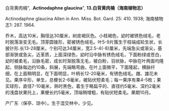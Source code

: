 白背黄肉楠",
.**Actinodaphne glaucina**",
**13.白背黄肉楠（海南植物志）**

Actinodaphne glaucina Allen in Ann. Miss. Bot. Gard. 25: 410. 1938; 海南植物志1: 287. 1964.

乔木，高达10米，胸径达30厘米，树皮褐灰色。小枝褐色，幼时被锈色绒毛，老时脱落渐变无毛。顶芽圆锥形，密被锈色绒毛。叶5-9片簇生于枝端成轮生状，长披针形.长13-28厘米，个别可达34厘米，宽2.5-4(-8)厘米，先端急尖或渐尖，基部渐狭或急尖，近革质，上面深绿色，幼时沿中脉有锈色绒毛，下面粉绿或苍白，幼时被柔毛，沿脉毛密，成长时渐脱落无毛，被白粉，羽状脉，中脉在叶两面均隆起，侧脉每边约10条，斜展，先端略弯曲，在叶上面微平，下面隆起，横脉纤细，在上面稍明显，在下面明显，叶柄长12-20毫米，有锈色绒毛。雌、雄花未见。果序伞形，单生，总梗长2-6毫米，被贴伏短柔毛；每一果序有果4-5枚；果实球形，直径7-10毫米，熟时黑色，着生于略扁平的、直径约5毫米、深约2毫米的浅盘状果托上，果梗长约5毫米，顶端稍增粗，有贴伏短柔毛。果期10月。

产广东（保亭、琼中）。生于混交林中，少见。
